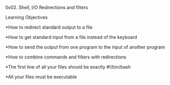 0x02. Shell, I/O Redirections and filters

Learning Objectives

*How to redirect standard output to a file

*How to get standard input from a file instead of the keyboard

*How to send the output from one program to the input of another program

*How to combine commands and filters with redirections

*The first line of all your files should be exactly #!/bin/bash

*All your files must be executable
